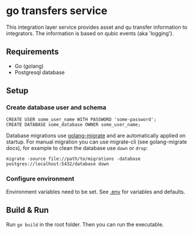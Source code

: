 # go transfers service

This integration layer service provides asset and qu transfer information to integrators. The information is based
on qubic events (aka 'logging').

## Requirements

* Go (golang)
* Postgresql database

## Setup

### Create database user and schema

```postgresql
CREATE USER some_user_name WITH PASSWORD 'some-password';
CREATE DATABASE some_database OWNER some_user_name;
```

Database migrations use [golang-migrate](https://github.com/golang-migrate/migrate) and are automatically applied on 
startup. For manual migration you can use migrate-cli (see golang-migrate docs), for example to clean the database use
`down` or `drop`:

```shell
migrate -source file://path/to/migrations -database postgres://localhost:5432/database down
```

### Configure environment

Environment variables need to be set. See [.env](./.env) for variables and defaults.

## Build & Run

Run `go build` in the root folder. Then you can run the executable.